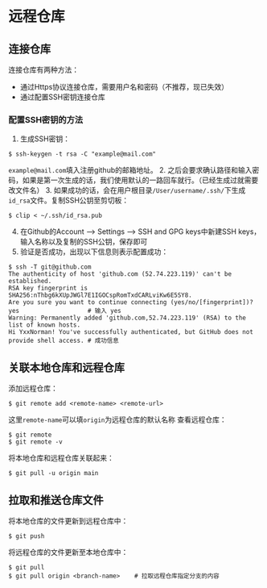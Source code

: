 # 远程仓库
## 连接仓库
连接仓库有两种方法：
- 通过Https协议连接仓库，需要用户名和密码（不推荐，现已失效）
- 通过配置SSH密钥连接仓库
### 配置SSH密钥的方法
1. 生成SSH密钥：
```
$ ssh-keygen -t rsa -C "example@mail.com"
```
`example@mail.com`填入注册github的邮箱地址。
2. 之后会要求确认路径和输入密码，如果是第一次生成的话，我们使用默认的一路回车就行。（已经生成过就需要改文件名）
3. 如果成功的话，会在用户根目录`/User/username/.ssh/`下生成`id_rsa`文件。复制SSH公钥至剪切板：
```
$ clip < ~/.ssh/id_rsa.pub
```
4. 在Github的Account --> Settings --> SSH and GPG keys中新建SSH keys，输入名称以及复制的SSH公钥，保存即可
5. 验证是否成功，出现以下信息则表示配置成功：
```
$ ssh -T git@github.com
The authenticity of host 'github.com (52.74.223.119)' can't be established.
RSA key fingerprint is SHA256:nThbg6kXUpJWGl7E1IGOCspRomTxdCARLviKw6E5SY8.
Are you sure you want to continue connecting (yes/no/[fingerprint])? yes                   # 输入 yes
Warning: Permanently added 'github.com,52.74.223.119' (RSA) to the list of known hosts.
Hi YxxNorman! You've successfully authenticated, but GitHub does not provide shell access. # 成功信息
```
## 关联本地仓库和远程仓库
添加远程仓库：
```
$ git remote add <remote-name> <remote-url>
```
这里`remote-name`可以填`origin`为远程仓库的默认名称
查看远程仓库：
```
$ git remote
$ git remote -v
```
将本地仓库和远程仓库关联起来：
```
$ git pull -u origin main
```
## 拉取和推送仓库文件
将本地仓库的文件更新到远程仓库中：
```
$ git push
```
将远程仓库的文件更新至本地仓库中：
```
$ git pull
$ git pull origin <branch-name>    # 拉取远程仓库指定分支的内容
```